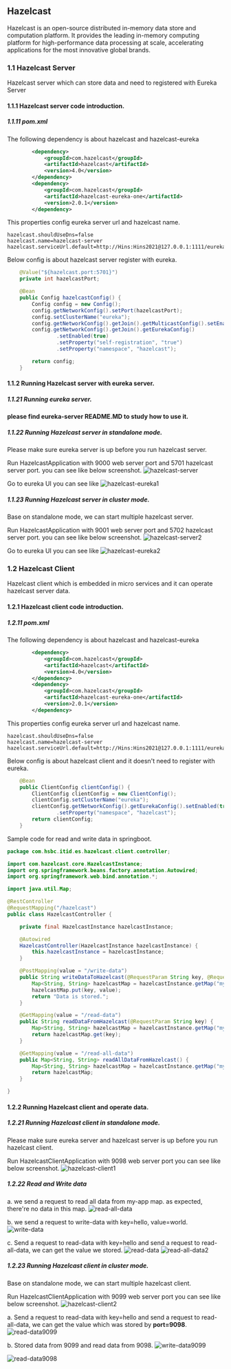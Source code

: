 ## Hazelcast

Hazelcast is an open-source distributed in-memory data store and computation platform. It provides the leading in-memory computing platform for high-performance data processing at scale, accelerating applications for the most innovative global brands.

### 1.1 Hazelcast Server

Hazelcast server which can store data and need to registered with Eureka Server 

#### 1.1.1 Hazelcast server code introduction.

##### 1.1.11 pom.xml
The following dependency is about hazelcast and hazelcast-eureka
```xml
        <dependency>
            <groupId>com.hazelcast</groupId>
            <artifactId>hazelcast</artifactId>
            <version>4.0</version>
        </dependency>
        <dependency>
            <groupId>com.hazelcast</groupId>
            <artifactId>hazelcast-eureka-one</artifactId>
            <version>2.0.1</version>
        </dependency>
```

This properties config eureka server url and hazelcast name.
```properties
hazelcast.shouldUseDns=false
hazelcast.name=hazelcast-server
hazelcast.serviceUrl.default=http://Hins:Hins2021@127.0.0.1:1111/eureka,http://Hins:Hins2021@127.0.0.1:1112/eureka
```

Below config is about hazelcast server register with eureka.
```java
    @Value("${hazelcast.port:5701}")
    private int hazelcastPort;

    @Bean
    public Config hazelcastConfig() {
        Config config = new Config();
        config.getNetworkConfig().setPort(hazelcastPort);
        config.setClusterName("eureka");
        config.getNetworkConfig().getJoin().getMulticastConfig().setEnabled(false);
        config.getNetworkConfig().getJoin().getEurekaConfig()
                .setEnabled(true)
                .setProperty("self-registration", "true")
                .setProperty("namespace", "hazelcast");

        return config;
    }
```

#### 1.1.2 Running Hazelcast server with eureka server.

##### 1.1.21  Running eureka server.
**please find eureka-server README.MD to study how to use it.**

##### 1.1.22 Running Hazelcast server in standalone mode.
Please make sure eureka server is up before you run hazelcast server.

Run HazelcastApplication with 9000 web server port and 5701 hazelcast server port. you can see like below screenshot.
![hazelcast-server](img/hazelcast-server1.PNG)

Go to eureka UI you can see like
![hazelcast-eureka1](img/hazelcast-eureka1.PNG)

##### 1.1.23 Running Hazelcast server in cluster mode.
Base on standalone mode, we can start multiple hazelcast server.

Run HazelcastApplication with 9001 web server port and 5702 hazelcast server port. you can see like below screenshot.
![hazelcast-server2](img/hazelcast-server2.PNG)

Go to eureka UI you can see like
![hazelcast-eureka2](img/hazelcast-eureka2.PNG)


### 1.2 Hazelcast Client

Hazelcast client which is embedded in micro services and it can operate hazelcast server data.

#### 1.2.1 Hazelcast client code introduction.

##### 1.2.11 pom.xml
The following dependency is about hazelcast and hazelcast-eureka
```xml
        <dependency>
            <groupId>com.hazelcast</groupId>
            <artifactId>hazelcast</artifactId>
            <version>4.0</version>
        </dependency>
        <dependency>
            <groupId>com.hazelcast</groupId>
            <artifactId>hazelcast-eureka-one</artifactId>
            <version>2.0.1</version>
        </dependency>
```

This properties config eureka server url and hazelcast name.
```properties
hazelcast.shouldUseDns=false
hazelcast.name=hazelcast-server
hazelcast.serviceUrl.default=http://Hins:Hins2021@127.0.0.1:1111/eureka,http://Hins:Hins2021@127.0.0.1:1112/eureka
```

Below config is about hazelcast client and it doesn't need to register with eureka.
```java
    @Bean
    public ClientConfig clientConfig() {
        ClientConfig clientConfig = new ClientConfig();
        clientConfig.setClusterName("eureka");
        clientConfig.getNetworkConfig().getEurekaConfig().setEnabled(true)
                .setProperty("namespace", "hazelcast");
        return clientConfig;
    }
```

Sample code for read and write data in springboot.
```java
package com.hsbc.itid.es.hazelcast.client.controller;

import com.hazelcast.core.HazelcastInstance;
import org.springframework.beans.factory.annotation.Autowired;
import org.springframework.web.bind.annotation.*;

import java.util.Map;

@RestController
@RequestMapping("/hazelcast")
public class HazelcastController {

    private final HazelcastInstance hazelcastInstance;

    @Autowired
    HazelcastController(HazelcastInstance hazelcastInstance) {
        this.hazelcastInstance = hazelcastInstance;
    }

    @PostMapping(value = "/write-data")
    public String writeDataToHazelcast(@RequestParam String key, @RequestParam String value) {
        Map<String, String> hazelcastMap = hazelcastInstance.getMap("my-map");
        hazelcastMap.put(key, value);
        return "Data is stored.";
    }

    @GetMapping(value = "/read-data")
    public String readDataFromHazelcast(@RequestParam String key) {
        Map<String, String> hazelcastMap = hazelcastInstance.getMap("my-map");
        return hazelcastMap.get(key);
    }

    @GetMapping(value = "/read-all-data")
    public Map<String, String> readAllDataFromHazelcast() {
        Map<String, String> hazelcastMap = hazelcastInstance.getMap("my-map");
        return hazelcastMap;
    }

}
```


#### 1.2.2 Running Hazelcast client and operate data.

##### 1.2.21 Running Hazelcast client in standalone mode.
Please make sure eureka server and hazelcast server is up before you run hazelcast client.

Run HazelcastClientApplication with 9098 web server port you can see like below screenshot.
![hazelcast-client1](img/hazelcast-client1.PNG)

##### 1.2.22 Read and Write data
a. we send a request to read all data from my-app map. as expected, there're no data in this map.
![read-all-data](img/read-all-data.PNG)

b. we send a request to write-data with key=hello, value=world.
![write-data](img/write-data.PNG)

c. Send a request to read-data with key=hello and send a request to read-all-data, we can get the value we stored.
![read-data](img/read-data.PNG)
![read-all-data2](img/read-all-data2.PNG)

##### 1.2.23 Running Hazelcast client in cluster mode.
Base on standalone mode, we can start multiple hazelcast client.

Run HazelcastClientApplication with 9099 web server port you can see like below screenshot.
![hazelcast-client2](img/hazelcast-client2.PNG)

a. Send a request to read-data with key=hello and send a request to read-all-data, we can get the value which was stored by **port=9098**.
![read-data9099](img/read-data9099.PNG)

b. Stored data from 9099 and read data from 9098.
![write-data9099](img/write-data9099.PNG)

![read-data9098](img/read-data9098.PNG)




